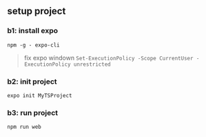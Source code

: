 ## setup project
### b1: install expo
`npm -g - expo-cli`
> fix expo windown `Set-ExecutionPolicy -Scope CurrentUser -ExecutionPolicy unrestricted` 
### b2: init project
`expo init MyTSProject`
### b3: run project
```
npm run web
```
